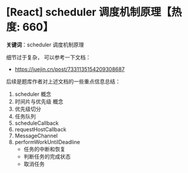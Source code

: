 # [React] scheduler 调度机制原理【热度: 660】

**关键词**：scheduler 调度机制原理

细节过于复杂， 可以参考一下文档：

- https://juejin.cn/post/7331135154209308687

后续是题库作者对上述文档的一些重点信息总结：

1. scheduler 概念
2. 时间片与优先级 概念
3. 优先级切分
4. 任务队列
5. scheduleCallback
6. requestHostCallback
7. MessageChannel
8. performWorkUntilDeadline
   - 任务的中断和恢复
   - 判断任务的完成状态
   - 取消任务